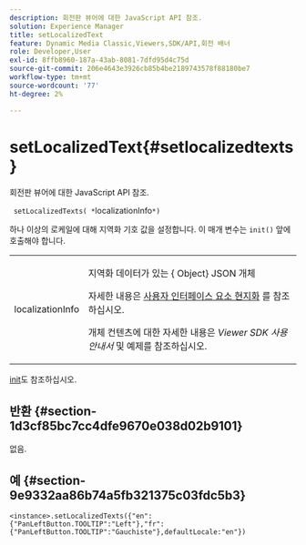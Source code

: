 ```yaml
---
description: 회전판 뷰어에 대한 JavaScript API 참조.
solution: Experience Manager
title: setLocalizedText
feature: Dynamic Media Classic,Viewers,SDK/API,회전 배너
role: Developer,User
exl-id: 8ffb8960-187a-43ab-8081-7dfd95d4c75d
source-git-commit: 206e4643e3926cb85b4be2189743578f88180be7
workflow-type: tm+mt
source-wordcount: '77'
ht-degree: 2%

---
```


# setLocalizedText{#setlocalizedtexts}

회전판 뷰어에 대한 JavaScript API 참조.

` setLocalizedTexts( *`localizationInfo`*)`

하나 이상의 로케일에 대해 지역화 기호 값을 설정합니다. 이 매개 변수는 `init()` 앞에 호출해야 합니다.

<table id="table_896DFF34A68A403DB93A6D597461A573"> 
 <tbody> 
  <tr> 
   <td colname="col1"> <p> <span class="codeph"> <span class="varname"> localizationInfo</span> </span> </p> </td> 
   <td colname="col2"> <p> 지역화 데이터가 있는 {<span class="codeph"> Object</span>} JSON 개체 </p> <p>자세한 내용은 <a href="../../../c-html5-aem-asset-viewers/c-html5-aem-carousel/c-html5-aem-carousel-localization.md" format="dita" scope="local"> 사용자 인터페이스 요소 현지화</a> 를 참조하십시오. </p> <p>개체 컨텐츠에 대한 자세한 내용은 <i>Viewer SDK 사용 안내서</i> 및 예제를 참조하십시오. </p> </td> 
  </tr> 
 </tbody> 
</table>

[init](../../../c-html5-aem-asset-viewers/c-html5-aem-carousel/c-html5-aem-carousel-javascriptapiref/r-html5-aem-carousel-javascriptapiref-init.md#reference-aee94dd92a28410784f7a1792e28683b)도 참조하십시오.

## 반환 {#section-1d3cf85bc7cc4dfe9670e038d02b9101}

없음.

## 예 {#section-9e9332aa86b74a5fb321375c03fdc5b3}

```
<instance>.setLocalizedTexts({"en":{"PanLeftButton.TOOLTIP":"Left"},"fr":{"PanLeftButton.TOOLTIP":"Gauchiste"},defaultLocale:"en"})
```
